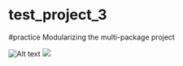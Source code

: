 # test_project_3
#practice Modularizing the multi-package project

![Alt text](X?sanitize=true)
<img src="X?sanitize=true">

